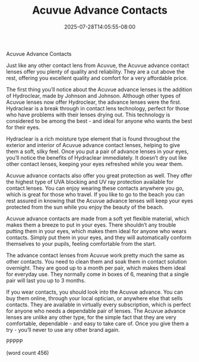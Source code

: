 ﻿---
title: "Acuvue Advance Contacts"
date: 2025-07-28T14:05:55-08:00
description: "Contact Lenses Tips for Web Success"
featured_image: "/images/Contact Lenses.jpg"
tags: ["Contact Lenses"]
---

Acuvue Advance Contacts

Just like any other contact lens from Acuvue, the Acuvue advance contact lenses offer you plenty of quality and reliability.  They are a cut above the rest, offering you excellent quality and comfort for a very affordable price.

The first thing you’ll notice about the Acuvue advance lenses is the addition of Hydroclear, made by Johnson and Johnson.  Although other types of Acuvue lenses now offer Hydroclear, the advance lenses were the first.  Hydraclear is a break through in contact lens technology, perfect for those who have problems with their lenses drying out.  This technology is considered to be among the best - and ideal for anyone who wants the best for their eyes.

Hydraclear is a rich moisture type element that is found throughout the exterior and interior of Acuvue advance contact lenses, helping to give them a soft, silky feel.  Once you put a pair of advance lenses in your eyes, you’ll notice the benefits of Hydraclear immediately.  It doesn’t dry out like other contact lenses, keeping your eyes refreshed while you wear them.

Acuvue advance contacts also offer you great protection as well.  They offer the highest type of UVA blocking and UV ray protection available for contact lenses.  You can enjoy wearing these contacts anywhere you go, which is great for those who travel.  If you like to go to the beach you can rest assured in knowing that the Acuvue advance lenses will keep your eyes protected from the sun while you enjoy the beauty of the beach.

Acuvue advance contacts are made from a soft yet flexible material, which makes them a breeze to put in your eyes.  There shouldn’t any trouble putting them in your eyes, which makes them ideal for anyone who wears contacts.  Simply put them in your eyes, and they will automatically conform themselves to your pupils, feeling comfortable from the start.

The advance contact lenses from Acuvue work pretty much the same as other contacts.  You need to clean them and soak them in contact solution overnight.  They are good up to a month per pair, which makes them ideal for everyday use. They normally come in boxes of 6, meaning that a single pair will last you up to 3 months.

If you wear contacts, you should look into the Acuvue advance.  You can buy them online, through your local optician, or anywhere else that sells contacts.  They are available in virtually every subscription, which is perfect for anyone who needs a dependable pair of lenses.  The Acuvue advance lenses are unlike any other type, for the simple fact that they are very comfortable, dependable - and easy to take care of.  Once you give them a try - you’ll never to use any other brand again.

PPPPP

(word count 456)

